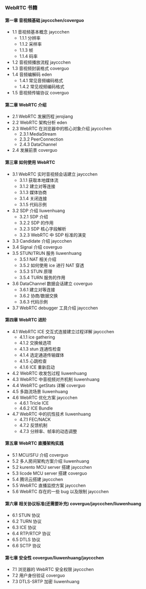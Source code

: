 ### WebRTC 书籍

#### 第一章 音视频基础 jayccchen/coverguo

- 1.1 音视频基本概念 jayccchen
  - 1.1.1 分辨率
  - 1.1.2 采样率
  - 1.1.3 帧
  - 1.1.4 码率
- 1.2 音视频播放流程 jayccchen
- 1.3 音视频封装格式 coverguo
- 1.4 音频编解码 eden
  - 1.4.1 常见音频编码格式
  - 1.4.2 常见视频编码格式
- 1.5 音视频传输协议 coverguo


#### 第二章 WebRTC 介绍

- 2.1 WebRTC 发展历程 jerojiang
- 2.2 WebRTC 架构分析 eden
- 2.3 WebRTC 在浏览器中的核心对象介绍 jayccchen
  - 2.3.1 MediaStream
  - 2.3.2 PeerConnection
  - 2.4.3 DataChannel
- 2.4 发展前景 coverguo

#### 第三章 如何使用 WebRTC

- 3.1 WebRTC 实时音视频会话建立 jayccchen
  - 3.1.1 获取本地媒体流
  - 3.1.2 建立对等连接
  - 3.1.3 媒体协商
  - 3.1.4 关闭连接
  - 3.1.5 代码示例
- 3.2 SDP 介绍 liuwenhuang
  - 3.2.1 SDP 介绍
  - 3.2.2 SDP 的作用
  - 3.2.3 SDP 核心字段解析
  - 3.2.3 WebRTC 中 SDP 标准的演变
- 3.3 Candidate 介绍 jayccchen
- 3.4 Signal 介绍 coverguo
- 3.5 STUN/TRUN 服务 liuwenhuang
  - 3.5.1 NAT 相关介绍
  - 3.5.2 如何使用 ice 进行 NAT 穿透
  - 3.5.3 STUN 原理
  - 3.5.4 TURN 服务的作用
- 3.6 DataChannel 数据会话建立 coverguo
  - 3.6.1 建立对等连接
  - 3.6.2 协商/数据交换
  - 3.6.3 代码示例
- 3.7 WebRTC debugger 工具介绍 jayccchen

#### 第四章 WebRTC 进阶

- 4.1 WebRTC ICE 交互式连接建立过程详解 jayccchen
  - 4.1.1 ice gathering
  - 4.1.2 交换候选项
  - 4.1.3 stun 连通性检查
  - 4.1.4 选定通道传输媒体
  - 4.1.5 心跳检查
  - 4.1.6 ICE 重新启动
- 4.2 WebRTC 收发包过程 liuwenhuang
- 4.3 WebRTC 中音视频对齐机制 liuwenhuang
- 4.4 WebRTC getStats 详解 coverguo
- 4.5 多路流场景 liuwenhuang
- 4.6 WebRTC 优化方案 jayccchen
  - 4.6.1 Tricle ICE
  - 4.6.2 ICE Bundle
- 4.7 WebRTC 中的抗性技术 liuwenhuang
  - 4.7.1 FEC/NACK
  - 4.7.2 反馈机制
  - 4.7.3 分辨率、帧率的动态调整

#### 第五章 WebRTC 直播架构实践

- 5.1 MCU/SFU 介绍 coverguo
- 5.2 多人房间架构方案介绍 liuwenhuang
- 5.2 kurento MCU server 搭建 jayccchen
- 5.3 licode MCU server 搭建 coverguo
- 5.4 腾讯云搭建 jayccchen
- 5.5 WebRTC 直播监控方案 jayccchen
- 5.6 WebRTC 存在的一些 bug 以及限制 jayccchen

#### 第六章 相关协议标准(还需要补充) coverguo/jayccchen/liuwenhuang

- 6.1 STUN 协议
- 6.2 TURN 协议
- 6.3 ICE 协议
- 6.4 RTP/RTCP 协议
- 6.5 DTLS 协议
- 6.6 SCTP 协议

#### 第七章 安全性 coverguo/liuwenhuang/jayccchen

- 7.1 浏览器的 WebRTC 安全权限 jayccchen
- 7.2 用户身份验证 coverguo
- 7.3 DTLS-SRTP 加密 liuwenhuang
